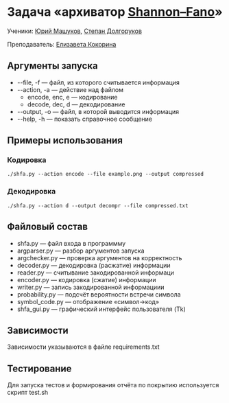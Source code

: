 # Задача «архиватор [Shannon–Fano](https://en.wikipedia.org/wiki/Shannon–Fano_coding)»

Ученики: [Юрий Машуков](https://github.com/mrKakushonok), [Степан Долгоруков](https://github.com/stepan-dolgorukov)

Преподаватель: [Елизавета Кокорина](https://github.com/jmbloodycon)

## Аргументы запуска

+ --file, -f &mdash; файл, из которого считывается информация
+ --action, -a &mdash; действие над файлом
    + encode, enc, e &mdash; кодирование
    + decode, dec, d &mdash; декодирование
+ --output, -o &mdash; файл, в которой выводится информация
+ --help, -h &mdash; показать справочное сообщение

## Примеры использования

### Кодировка

```
./shfa.py --action encode --file example.png --output compressed
```

### Декодировка

```
./shfa.py --action d --output decompr --file compressed.txt
```

## Файловый состав

+ shfa.py &mdash; файл входа в программму
+ argparser.py &mdash; разбор аргументов запуска
+ argchecker.py &mdash; проверка аргументов на корректность
+ decoder.py &mdash; декодировка (расжатие) информации
+ reader.py &mdash; считывание закодированной информаци
+ encoder.py &mdash; кодировка (сжатие) информации
+ writer.py &mdash; запись закодированной информациии
+ probability.py &mdash; подсчёт вероятности встречи символа
+ symbol_code.py &mdash; отображение &laquo;символ→код&raquo;
+ shfa_gui.py &mdash; графический интерфейс пользователя (Tk)

## Зависимости

Зависимости указываются в файле requirements.txt

## Тестирование

Для запуска тестов и формирования отчёта по покрытию используется скрипт
test.sh